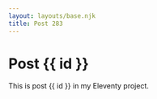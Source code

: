 ```yaml
---
layout: layouts/base.njk
title: Post 283
---
```


# Post {{ id }}

This is post {{ id }} in my Eleventy project.
